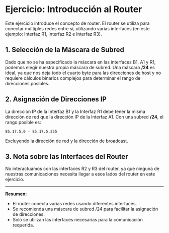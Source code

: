 # Ejercicio: Introducción al Router

Este ejercicio introduce el concepto de router. El router se utiliza para conectar múltiples redes entre sí, utilizando varias interfaces (en este ejemplo: Interfaz R1, Interfaz R2 e Interfaz R3).

## 1. Selección de la Máscara de Subred

Dado que no se ha especificado la máscara en las interfaces B1, A1 y R1, podemos elegir nuestra propia máscara de subred. Una máscara **/24** es ideal, ya que nos deja todo el cuarto byte para las direcciones de host y no requiere cálculos binarios complejos para determinar el rango de direcciones posibles.

## 2. Asignación de Direcciones IP

La dirección IP de la Interfaz B1 y la Interfaz R1 debe tener la misma dirección de red que la dirección IP de la Interfaz A1. Con una subred **/24**, el rango posible es:

```
85.17.5.0 - 85.17.5.255
```
Excluyendo la dirección de red y la dirección de broadcast.

## 3. Nota sobre las Interfaces del Router

No interactuamos con las interfaces R2 y R3 del router, ya que ninguna de nuestras comunicaciones necesita llegar a esos lados del router en este ejercicio.

---

**Resumen:**  
- El router conecta varias redes usando diferentes interfaces.  
- Se recomienda una máscara de subred /24 para facilitar la asignación de direcciones.  
- Solo se utilizan las interfaces necesarias para la comunicación requerida.
